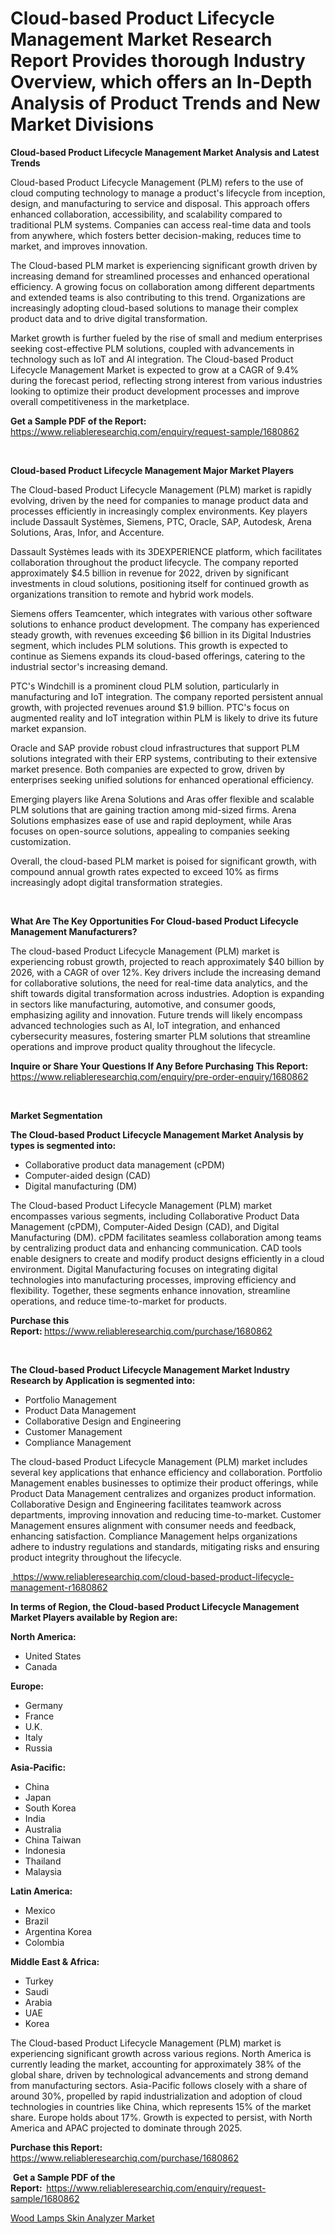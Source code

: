 <p><h1>Cloud-based Product Lifecycle Management Market Research Report Provides thorough Industry Overview, which offers an In-Depth Analysis of Product Trends and New Market Divisions</h1></p><p><strong>Cloud-based Product Lifecycle Management Market Analysis and Latest Trends</strong></p>
<p><p>Cloud-based Product Lifecycle Management (PLM) refers to the use of cloud computing technology to manage a product's lifecycle from inception, design, and manufacturing to service and disposal. This approach offers enhanced collaboration, accessibility, and scalability compared to traditional PLM systems. Companies can access real-time data and tools from anywhere, which fosters better decision-making, reduces time to market, and improves innovation.</p><p>The Cloud-based PLM market is experiencing significant growth driven by increasing demand for streamlined processes and enhanced operational efficiency. A growing focus on collaboration among different departments and extended teams is also contributing to this trend. Organizations are increasingly adopting cloud-based solutions to manage their complex product data and to drive digital transformation.</p><p>Market growth is further fueled by the rise of small and medium enterprises seeking cost-effective PLM solutions, coupled with advancements in technology such as IoT and AI integration. The Cloud-based Product Lifecycle Management Market is expected to grow at a CAGR of 9.4% during the forecast period, reflecting strong interest from various industries looking to optimize their product development processes and improve overall competitiveness in the marketplace.</p></p>
<p><strong>Get a Sample PDF of the Report:&nbsp;</strong> <a href="https://www.reliableresearchiq.com/enquiry/request-sample/1680862?utm_campaign=3053&utm_medium=2&utm_source=Github&utm_content=ia&utm_term=24032025&utm_id=cloud-based-product-lifecycle-management">https://www.reliableresearchiq.com/enquiry/request-sample/1680862</a></p>
<p>&nbsp;</p>
<p><strong>Cloud-based Product Lifecycle Management Major Market Players</strong></p>
<p><p>The Cloud-based Product Lifecycle Management (PLM) market is rapidly evolving, driven by the need for companies to manage product data and processes efficiently in increasingly complex environments. Key players include Dassault Systèmes, Siemens, PTC, Oracle, SAP, Autodesk, Arena Solutions, Aras, Infor, and Accenture.</p><p>Dassault Systèmes leads with its 3DEXPERIENCE platform, which facilitates collaboration throughout the product lifecycle. The company reported approximately $4.5 billion in revenue for 2022, driven by significant investments in cloud solutions, positioning itself for continued growth as organizations transition to remote and hybrid work models.</p><p>Siemens offers Teamcenter, which integrates with various other software solutions to enhance product development. The company has experienced steady growth, with revenues exceeding $6 billion in its Digital Industries segment, which includes PLM solutions. This growth is expected to continue as Siemens expands its cloud-based offerings, catering to the industrial sector's increasing demand.</p><p>PTC's Windchill is a prominent cloud PLM solution, particularly in manufacturing and IoT integration. The company reported persistent annual growth, with projected revenues around $1.9 billion. PTC's focus on augmented reality and IoT integration within PLM is likely to drive its future market expansion.</p><p>Oracle and SAP provide robust cloud infrastructures that support PLM solutions integrated with their ERP systems, contributing to their extensive market presence. Both companies are expected to grow, driven by enterprises seeking unified solutions for enhanced operational efficiency.</p><p>Emerging players like Arena Solutions and Aras offer flexible and scalable PLM solutions that are gaining traction among mid-sized firms. Arena Solutions emphasizes ease of use and rapid deployment, while Aras focuses on open-source solutions, appealing to companies seeking customization.</p><p>Overall, the cloud-based PLM market is poised for significant growth, with compound annual growth rates expected to exceed 10% as firms increasingly adopt digital transformation strategies.</p></p>
<p>&nbsp;</p>
<p><strong>What Are The Key Opportunities For Cloud-based Product Lifecycle Management Manufacturers?</strong></p>
<p><p>The cloud-based Product Lifecycle Management (PLM) market is experiencing robust growth, projected to reach approximately $40 billion by 2026, with a CAGR of over 12%. Key drivers include the increasing demand for collaborative solutions, the need for real-time data analytics, and the shift towards digital transformation across industries. Adoption is expanding in sectors like manufacturing, automotive, and consumer goods, emphasizing agility and innovation. Future trends will likely encompass advanced technologies such as AI, IoT integration, and enhanced cybersecurity measures, fostering smarter PLM solutions that streamline operations and improve product quality throughout the lifecycle.</p></p>
<p><strong>Inquire or Share Your Questions If Any Before Purchasing This Report:</strong> <a href="https://www.reliableresearchiq.com/enquiry/pre-order-enquiry/1680862?utm_campaign=3053&utm_medium=2&utm_source=Github&utm_content=ia&utm_term=24032025&utm_id=cloud-based-product-lifecycle-management">https://www.reliableresearchiq.com/enquiry/pre-order-enquiry/1680862</a></p>
<p>&nbsp;</p>
<p><strong>Market Segmentation</strong></p>
<p><strong>The Cloud-based Product Lifecycle Management Market Analysis by types is segmented into:</strong></p>
<p><ul><li>Collaborative product data management (cPDM)</li><li>Computer-aided design (CAD)</li><li>Digital manufacturing (DM)</li></ul></p>
<p><p>The Cloud-based Product Lifecycle Management (PLM) market encompasses various segments, including Collaborative Product Data Management (cPDM), Computer-Aided Design (CAD), and Digital Manufacturing (DM). cPDM facilitates seamless collaboration among teams by centralizing product data and enhancing communication. CAD tools enable designers to create and modify product designs efficiently in a cloud environment. Digital Manufacturing focuses on integrating digital technologies into manufacturing processes, improving efficiency and flexibility. Together, these segments enhance innovation, streamline operations, and reduce time-to-market for products.</p></p>
<p><strong>Purchase this Report:&nbsp;</strong><a href="https://www.reliableresearchiq.com/purchase/1680862?utm_campaign=3053&utm_medium=2&utm_source=Github&utm_content=ia&utm_term=24032025&utm_id=cloud-based-product-lifecycle-management">https://www.reliableresearchiq.com/purchase/1680862</a></p>
<p>&nbsp;</p>
<p><strong>The Cloud-based Product Lifecycle Management Market Industry Research by Application is segmented into:</strong></p>
<p><ul><li>Portfolio Management</li><li>Product Data Management</li><li>Collaborative Design and Engineering</li><li>Customer Management</li><li>Compliance Management</li></ul></p>
<p><p>The cloud-based Product Lifecycle Management (PLM) market includes several key applications that enhance efficiency and collaboration. Portfolio Management enables businesses to optimize their product offerings, while Product Data Management centralizes and organizes product information. Collaborative Design and Engineering facilitates teamwork across departments, improving innovation and reducing time-to-market. Customer Management ensures alignment with consumer needs and feedback, enhancing satisfaction. Compliance Management helps organizations adhere to industry regulations and standards, mitigating risks and ensuring product integrity throughout the lifecycle.</p></p>
<p><a href="https://www.reliableresearchiq.com/cloud-based-product-lifecycle-management-r1680862?utm_campaign=3053&utm_medium=2&utm_source=Github&utm_content=ia&utm_term=24032025&utm_id=cloud-based-product-lifecycle-management">&nbsp;https://www.reliableresearchiq.com/cloud-based-product-lifecycle-management-r1680862</a></p>
<p><strong>In terms of Region, the Cloud-based Product Lifecycle Management Market Players available by Region are:</strong></p>
<p>
    <p> <strong> North America: </strong>
        <ul>
            <li>United States</li>
            <li>Canada</li>
        </ul>
        </p> 
    <p> <strong> Europe: </strong>
        <ul>
            <li>Germany</li>
            <li>France</li>
            <li>U.K.</li>
            <li>Italy</li>
            <li>Russia</li>
        </ul>
        </p> 
    <p> <strong> Asia-Pacific: </strong>
        <ul>
            <li>China</li>
            <li>Japan</li>
            <li>South Korea</li>
            <li>India</li>
            <li>Australia</li>
            <li>China Taiwan</li>
            <li>Indonesia</li>
            <li>Thailand</li>
            <li>Malaysia</li>
        </ul>
        </p> 
    <p> <strong> Latin America: </strong>
        <ul>
            <li>Mexico</li>
            <li>Brazil</li>
            <li>Argentina Korea</li>
            <li>Colombia</li>
        </ul>
        </p> 
    <p> <strong> Middle East & Africa: </strong>
        <ul>
            <li>Turkey</li>
            <li>Saudi</li>
            <li>Arabia</li>
            <li>UAE</li>
            <li>Korea</li>
        </ul>
    </p>
    </p>
<p><p>The Cloud-based Product Lifecycle Management (PLM) market is experiencing significant growth across various regions. North America is currently leading the market, accounting for approximately 38% of the global share, driven by technological advancements and strong demand from manufacturing sectors. Asia-Pacific follows closely with a share of around 30%, propelled by rapid industrialization and adoption of cloud technologies in countries like China, which represents 15% of the market share. Europe holds about 17%. Growth is expected to persist, with North America and APAC projected to dominate through 2025.</p></p>
<p><strong>Purchase this Report: </strong><a href="https://www.reliableresearchiq.com/purchase/1680862?utm_campaign=3053&utm_medium=2&utm_source=Github&utm_content=ia&utm_term=24032025&utm_id=cloud-based-product-lifecycle-management">https://www.reliableresearchiq.com/purchase/1680862</a></p>
<p>&nbsp;<strong>Get a Sample PDF of the Report:&nbsp;&nbsp;</strong><a href="https://www.reliableresearchiq.com/enquiry/request-sample/1680862?utm_campaign=3053&utm_medium=2&utm_source=Github&utm_content=ia&utm_term=24032025&utm_id=cloud-based-product-lifecycle-management">https://www.reliableresearchiq.com/enquiry/request-sample/1680862</a></p>
<p><strong></strong></p>
<p><p><a href="https://github.com/supicweg/Market-Research-Report-List-1/blob/main/wood-lamps-skin-analyzer-market.md?utm_campaign=3053&utm_medium=2&utm_source=Github&utm_content=ia&utm_term=24032025&utm_id=cloud-based-product-lifecycle-management">Wood Lamps Skin Analyzer Market</a></p></p>